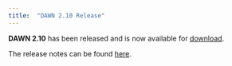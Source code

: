 ```yaml
---
title:  "DAWN 2.10 Release"
---
```

**DAWN 2.10** has been released and is now available for [download](https://dawnsci.org/downloads/).

The release notes can be found [here](https://confluence.diamond.ac.uk/display/DT/Release+Notes).

